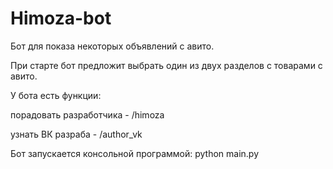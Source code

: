 # Himoza-bot
Бот для показа некоторых объявлений с авито.

При старте бот предложит выбрать один из двух разделов с товарами с авито.

У бота есть функции:

  порадовать разработчика - /himoza
  
  узнать ВК разраба - /author_vk

Бот запускается консольной программой: python main.py  
